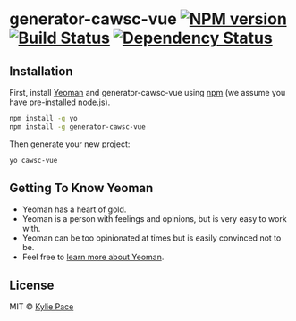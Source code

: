 # generator-cawsc-vue [![NPM version][npm-image]][npm-url] [![Build Status][travis-image]][travis-url] [![Dependency Status][daviddm-image]][daviddm-url]
> 

## Installation

First, install [Yeoman](http://yeoman.io) and generator-cawsc-vue using [npm](https://www.npmjs.com/) (we assume you have pre-installed [node.js](https://nodejs.org/)).

```bash
npm install -g yo
npm install -g generator-cawsc-vue
```

Then generate your new project:

```bash
yo cawsc-vue
```

## Getting To Know Yeoman

 * Yeoman has a heart of gold.
 * Yeoman is a person with feelings and opinions, but is very easy to work with.
 * Yeoman can be too opinionated at times but is easily convinced not to be.
 * Feel free to [learn more about Yeoman](http://yeoman.io/).

## License

MIT © [Kylie Pace]()


[npm-image]: https://badge.fury.io/js/generator-cawsc-vue.svg
[npm-url]: https://npmjs.org/package/generator-cawsc-vue
[travis-image]: https://travis-ci.org/kpace-usgs/generator-cawsc-vue.svg?branch=master
[travis-url]: https://travis-ci.org/kpace-usgs/generator-cawsc-vue
[daviddm-image]: https://david-dm.org/kpace-usgs/generator-cawsc-vue.svg?theme=shields.io
[daviddm-url]: https://david-dm.org/kpace-usgs/generator-cawsc-vue
